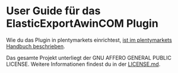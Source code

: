 
# User Guide für das ElasticExportAwinCOM Plugin

<div class="alert alert-info" role="alert">
  Wie du das Plugin in plentymarkets einrichtest, <a href="https://knowledge.plentymarkets.com/maerkte/preisportale/awin" target="_blank">ist im plentymarkets Handbuch beschrieben</a>.
</div>

Das gesamte Projekt unterliegt der GNU AFFERO GENERAL PUBLIC LICENSE. Weitere Informationen findest du in der [LICENSE.md](https://github.com/plentymarkets/plugin-elastic-export-awin-com/blob/master/LICENSE.md).
